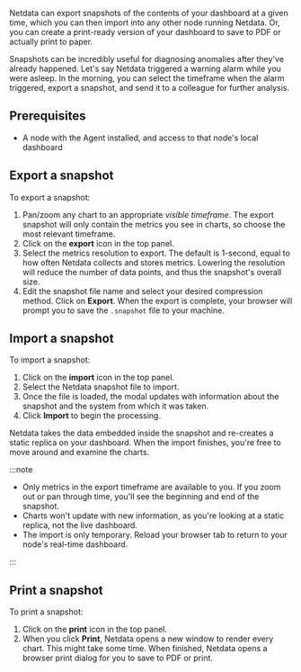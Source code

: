 <!--
title: "Snapshot data"
sidebar_label: "Snapshot data"
custom_edit_url: "https://github.com/netdata/netdata/blob/master/docs/tasks/miscellaneous/snapshot-data.md"
learn_status: "Unpublished"
learn_topic_type: "Tasks"
learn_rel_path: "Operations"
learn_docs_purpose: "Instructions on how to take snapshots of data"
-->

Netdata can export snapshots of the contents of your dashboard at a given time, which you can then import into any other
node running Netdata. Or, you can create a print-ready version of your dashboard to save to PDF or actually print to
paper.

Snapshots can be incredibly useful for diagnosing anomalies after they've already happened. Let's say Netdata triggered
a warning alarm while you were asleep. In the morning, you can select the timeframe when the alarm triggered, export a
snapshot, and send it to a colleague for further analysis.

## Prerequisites

- A node with the Agent installed, and access to that node's local dashboard

## Export a snapshot

To export a snapshot:

1. Pan/zoom any chart to an appropriate _visible timeframe_. The export snapshot will only
   contain the metrics you see in charts, so choose the most relevant timeframe.
2. Click on the **export** icon in the top panel.
3. Select the metrics resolution to export. The default is 1-second, equal to how often Netdata collects and stores
   metrics. Lowering the resolution will reduce the number of data points, and thus the snapshot's overall size.
4. Edit the snapshot file name and select your desired compression method. Click on **Export**. When the export is
   complete, your browser will prompt you to save the `.snapshot` file to your machine.

## Import a snapshot

To import a snapshot:

1. Click on the **import** icon in the top panel.
2. Select the Netdata snapshot file to import.
3. Once the file is loaded, the modal updates with information about the snapshot and the system from which it was
   taken.
4. Click **Import** to begin the processing.

Netdata takes the data embedded inside the snapshot and re-creates a static replica on your dashboard. When the import
finishes, you're free to move around and examine the charts.

:::note

- Only metrics in the export timeframe are available to you. If you zoom out or pan through time, you'll see the
  beginning and end of the snapshot.
- Charts won't update with new information, as you're looking at a static replica, not the live dashboard.
- The import is only temporary. Reload your browser tab to return to your node's real-time dashboard.

:::

## Print a snapshot

To print a snapshot:

1. Click on the **print** icon in the top panel.
2. When you click **Print**, Netdata opens a new window to render every chart. This might take some time. When finished,
   Netdata opens a browser print dialog for you to save to PDF or print.